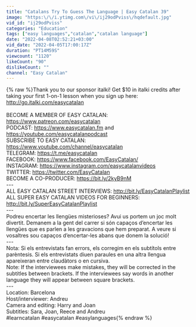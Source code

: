 ```yaml
---
title: "Catalans Try To Guess The Language | Easy Catalan 39"
image: "https:\/\/i.ytimg.com\/vi\/ij29odPviss\/hqdefault.jpg"
vid_id: "ij29odPviss"
categories: "Education"
tags: ["easy languages","catalan","catalan language"]
date: "2022-04-08T02:52:21+03:00"
vid_date: "2022-04-05T17:00:17Z"
duration: "PT14M59S"
viewcount: "1120"
likeCount: "90"
dislikeCount: ""
channel: "Easy Catalan"
---
```

{% raw %}Thank you to our sponsor italki! Get $10 in italki credits after taking your first 1-on-1 lesson when you sign up here: <a rel="nofollow" target="blank" href="http://go.italki.com/easycatalan">http://go.italki.com/easycatalan</a><br /><br />BECOME A MEMBER OF EASY CATALAN: <a rel="nofollow" target="blank" href="https://www.patreon.com/easycatalan​">https://www.patreon.com/easycatalan​</a><br />PODCAST: <a rel="nofollow" target="blank" href="https://www.easycatalan.fm">https://www.easycatalan.fm</a> and <a rel="nofollow" target="blank" href="https://youtube.com/easycatalanpodcast">https://youtube.com/easycatalanpodcast</a><br />SUBSCRIBE TO EASY CATALAN: <a rel="nofollow" target="blank" href="https://www.youtube.com/channel/easycatalan">https://www.youtube.com/channel/easycatalan</a><br />TELEGRAM: <a rel="nofollow" target="blank" href="https://t.me/easycatalan">https://t.me/easycatalan</a><br />FACEBOOK: <a rel="nofollow" target="blank" href="https://www.facebook.com/EasyCatalan/​">https://www.facebook.com/EasyCatalan/​</a><br />INSTAGRAM: <a rel="nofollow" target="blank" href="https://www.instagram.com/easycatalanvideos">https://www.instagram.com/easycatalanvideos</a><br />TWITTER: <a rel="nofollow" target="blank" href="https://twitter.com/EasyCatalan​">https://twitter.com/EasyCatalan​</a><br />BECOME A CO-PRODUCER: <a rel="nofollow" target="blank" href="https://bit.ly/2kyB9nM​">https://bit.ly/2kyB9nM​</a><br />---<br />ALL EASY CATALAN STREET INTERVIEWS: <a rel="nofollow" target="blank" href="http://bit.ly/EasyCatalanPlaylist​">http://bit.ly/EasyCatalanPlaylist​</a><br />ALL SUPER EASY CATALAN VIDEOS FOR BEGINNERS: <a rel="nofollow" target="blank" href="http://bit.ly/SuperEasyCatalanPlaylist">http://bit.ly/SuperEasyCatalanPlaylist</a><br />---<br />Podreu encertar les llengües misterioses? Avui us portem un joc molt divertit. Demanem a la gent del carrer si són capaços d’encertar les llengües que es parlen a les gravacions que hem preparat. A veure si vosaltres sou capaços d’encertar-les abans que donem la solució!<br />--- <br />Nota: Si els entrevistats fan errors, els corregim en els subtítols entre parèntesis. Si els entrevistats diuen paraules en una altra llengua apareixeran entre claudàtors o en cursiva. <br />Note: If the interviewees make mistakes, they will be corrected in the subtitles between brackets. If the interviewees say words in another language they will appear between square brackets. <br />---<br />Location: Barcelona<br />Host/interviewer: Andreu<br />Camera and editing: Harry and Joan<br />Subtitles: Sara, Joan, Reece and Andreu<br />#learncatalan #easycatalan #easylanguages{% endraw %}
